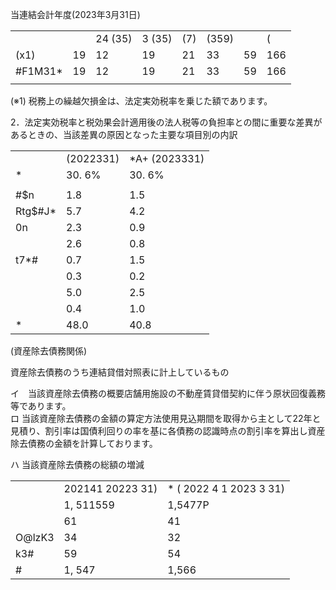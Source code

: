 当連結会計年度(2023年3月31日)  

<table><tr><td></td><td></td><td>24 (35)</td><td>3 (35)</td><td>(7)</td><td>(359)</td><td></td><td>(</td></tr><tr><td>(x1)</td><td>19</td><td>12</td><td>19</td><td>21</td><td>33</td><td>59</td><td>166</td></tr><tr><td>#F1M31*</td><td>19</td><td>12</td><td>19</td><td>21</td><td>33</td><td>59</td><td>166</td></tr><tr><td></td><td></td><td></td><td></td><td></td><td></td><td></td><td></td></tr></table>

(※1) 税務上の繰越欠損金は、法定実効税率を乗じた額であります。

2．法定実効税率と税効果会計適用後の法人税等の負担率との間に重要な差異があるときの、当該差異の原因となった主要な項目別の内訳

<table><tr><td></td><td>(2022331)</td><td>*A+ (2023331)</td></tr><tr><td>*</td><td>30. 6%</td><td>30. 6%</td></tr><tr><td></td><td></td><td></td></tr><tr><td>#$n</td><td>1.8</td><td>1.5</td></tr><tr><td>Rtg$#J*</td><td>5.7</td><td>4.2</td></tr><tr><td>0n</td><td>2.3</td><td>0.9</td></tr><tr><td></td><td>2.6</td><td>0.8</td></tr><tr><td>t7*#</td><td>0.7</td><td>1.5</td></tr><tr><td></td><td>0.3</td><td>0.2</td></tr><tr><td></td><td>5.0</td><td>2.5</td></tr><tr><td></td><td>0.4</td><td>1.0</td></tr><tr><td>*</td><td>48.0</td><td>40.8</td></tr></table>

(資産除去債務関係)

資産除去債務のうち連結貸借対照表に計上しているもの

イ　当該資産除去債務の概要店舗用施設の不動産賃貸借契約に伴う原状回復義務等であります。  
ロ 当該資産除去債務の金額の算定方法使用見込期間を取得から主として22年と見積り、割引率は国債利回りの率を基に各債務の認識時点の割引率を算出し資産除去債務の金額を計算しております。

ハ 当該資産除去債務の総額の増減

<table><tr><td></td><td>202141 20223 31)</td><td>* ( 2022 4  1 2023 3 31)</td></tr><tr><td></td><td>1, 511559</td><td>1,5477P</td></tr><tr><td></td><td>61</td><td>41</td></tr><tr><td>O@lzK3</td><td>34</td><td>32</td></tr><tr><td>k3#</td><td>59</td><td>54</td></tr><tr><td>#</td><td>1, 547</td><td>1,566</td></tr></table>